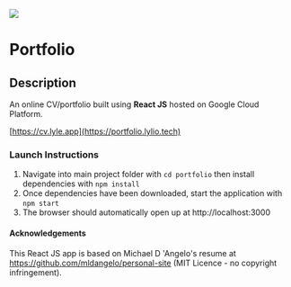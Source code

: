 ![](https://github.com/Lylio/image-repo/blob/master/logos/react.png?raw=true)
# Portfolio

## Description
An online CV/portfolio built using <b>React JS</b> hosted on Google Cloud Platform.

[https://cv.lyle.app](https://portfolio.lylio.tech)


### Launch Instructions
1. Navigate into main project folder with `cd portfolio` then install dependencies with `npm install`
2. Once dependencies have been downloaded, start the application with `npm start`
3. The browser should automatically open up at http://localhost:3000


#### Acknowledgements

This React JS app is based on Michael D 'Angelo's resume at https://github.com/mldangelo/personal-site (MIT Licence - no copyright infringement). 
